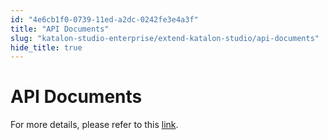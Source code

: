 ```yaml
---
id: "4e6cb1f0-0739-11ed-a2dc-0242fe3e4a3f"
title: "API Documents"
slug: "katalon-studio-enterprise/extend-katalon-studio/api-documents"
hide_title: true
---
```


# <a id="id" class="anchor_top_offset"/><a id="ariaid-title1" class="anchor_top_offset"/>API Documents

<p xmlns="http://www.w3.org/1999/xhtml" className="p">For more details, please refer to this <a className="xref j-external-link" href="https://docs.katalon.com/javadoc/index.html" target="_blank">link</a>.</p> 
